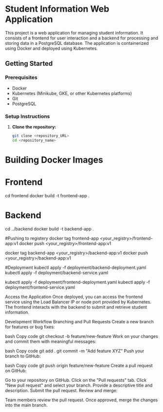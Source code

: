 # Student Information Web Application

This project is a web application for managing student information. It consists of a frontend for user interaction and a backend for processing and storing data in a PostgreSQL database. The application is containerized using Docker and deployed using Kubernetes.


## Getting Started

### Prerequisites

- Docker
- Kubernetes (Minikube, GKE, or other Kubernetes platforms)
- Git
- PostgreSQL

### Setup Instructions

1. **Clone the repository:**

   ```bash
   git clone <repository_URL>
   cd <repository_name>
# Building Docker Images 
# Frontend
cd frontend
docker build -t frontend-app .

# Backend
cd ../backend
docker build -t backend-app .

#Pushing to registery
docker tag frontend-app <your_registry>/frontend-app:v1
docker push <your_registry>/frontend-app:v1

docker tag backend-app <your_registry>/backend-app:v1
docker push <your_registry>/backend-app:v1

#Deploymwnt
kubectl apply -f deployment/backend-deployment.yaml
kubectl apply -f deployment/backend-service.yaml

kubectl apply -f deployment/frontend-deployment.yaml
kubectl apply -f deployment/frontend-service.yaml

Access the Application
Once deployed, you can access the frontend service using the Load Balancer IP or node port provided by Kubernetes. The frontend interacts with the backend to submit and retrieve student information.

Development Workflow
Branching and Pull Requests
Create a new branch for features or bug fixes:

bash
Copy code
git checkout -b feature/new-feature
Work on your changes and commit them with meaningful messages:

bash
Copy code
git add .
git commit -m "Add feature XYZ"
Push your branch to GitHub:

bash
Copy code
git push origin feature/new-feature
Create a pull request on GitHub:

Go to your repository on GitHub.
Click on the "Pull requests" tab.
Click "New pull request" and select your branch.
Provide a descriptive title and description.
Submit the pull request.
Review and merge:

Team members review the pull request.
Once approved, merge the changes into the main branch.
